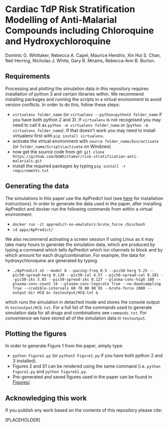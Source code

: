# Cardiac TdP Risk Stratification Modelling of Anti-Malarial Compounds including Chloroquine and Hydroxychloroquine

Dominic G. Whittaker, Rebecca A. Capel, Maurice Hendrix, Xin Hui S. Chan, Neil Herring, Nicholas J. White, Gary R. Mirams, Rebecca-Ann B. Burton.

## Requirements

Processing and plotting the simulation data in this repository requires installation of python 3 and certain libraries within. We recommend installing packages and running the scripts in a virtual environment to avoid version conflicts. In order to do this, follow these steps:

- `virtualenv folder_name` (or `virtualenv --python=python3 folder_name` if you have both python 2 and 3). If `virtualenv` is not recognised you may need to call it as `python -m virtualenv folder_name` or (`python -m virtualenv folder_name`). If that doesn't work you may need to install virtualenv first with `pip install virtualenv`.
- activate the virtual environment with `source folder_name/bin/activate` (or `folder_name/Scripts\activate` on Windows)
- now get the source code from git: `git clone https://github.com/DGWhittaker/risk-stratification-anti-malarials.git`
- install the required packages by typing `pip install -r requirements.txt`

## Generating the data

The simulations in this paper use the ApPredict tool (see [here](https://chaste.cs.ox.ac.uk/trac/wiki/ApPredict) for installation instructions). In order to generate the data used in the paper, after installing ApPredict and docker run the following commands from within a virtual environment:

- `docker run -it appredict-no-emulators:brute_force /bin/bash`
- `cd apps/ApPredict/`

We also recommend activating a screen session if using Linux as it may take many hours to generate the simulation data, which are produced by typing a command which tells ApPredict which ion channels to block and by which amount for each drug/combination. For example, the data for hydroxychloroquine are generated by typing

- `./ApPredict.sh --model 8 --pacing-freq 0.5 --pic50-herg 5.25 --pic50-spread-herg 0.139 --pic50-cal 4.57 --pic50-spread-cal 0.181 --pic50-iks 5.03 --pic50-spread-iks 0.127 --plasma-conc-high 100 --plasma-conc-count 19 --plasma-conc-logscale True --no-downsampling True --credible-intervals 60 70 80 90 95 --brute-force 1000 --output-dir HCQ &> testoutput/HCQ.txt &`

which runs the simulation in detached mode and stores the console output in `testoutput/HCQ.txt`. For a full list of the commands used to generate simulation data for all drugs and combinations see `commands.txt`. For convenience we have stored all of the simulation data in `testoutput`.

## Plotting the figures

In order to generate Figure 1 from the paper, simply type:

- `python Figure1.py` (or `python3 Figure1.py` if you have both python 2 and 3 installed).
- Figures 2 and S1 can be rendered using the same command (i.e. `python Figure2.py` and `python FigureS1.py`.
- Pre-generated and saved figures used in the paper can be found in [Figures/](./Figures).

## Acknowledging this work

If you publish any work based on the contents of this repository please cite:

<!-- Whittaker, D. G., Capel, R. A., Hendrix, M., Chan, X. H. S., Herring, S., White, N. J., Mirams, G. R., Burton, R. A. B. -->
<!-- Cardiac TdP Risk Stratification Modelling of Anti-Malarial Compounds including Chloroquine and Hydroxychloroquine. -->
[PLACEHOLDER]